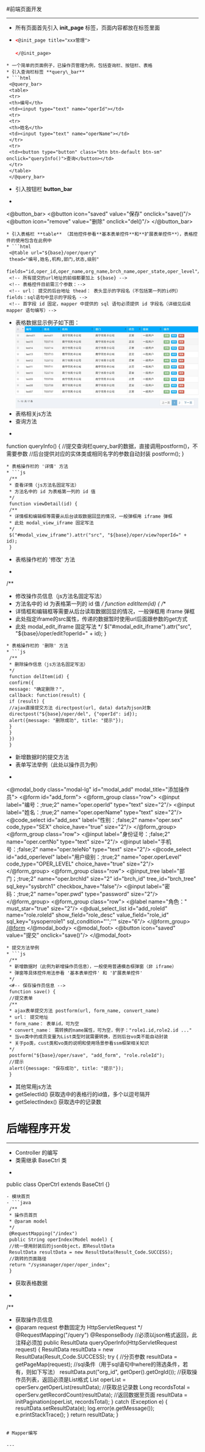 
#前端页面开发

---

* 所有页面首先引入 **init\_page** 标签，页面内容都放在标签里面
* ```html
  <@init_page title="xxx管理">
 
  </@init_page>
```
* 一个简单的页面例子，已操作员管理为例，包括查询栏、按钮栏、表格
* 引入查询栏标签 **query\_bar**
* ```html
 <@query_bar>
 <table>
 <tr>
 <th>编号</th>
 <td><input type="text" name="operId"></td>
 <tr>
 <tr>
 <th>姓名</th>
 <td><input type="text" name="operName"></td>
 </tr>
 <tr>
 <td><button type="button" class="btn btn-default btn-sm" onclick="queryInfo()">查询</button></td>
 </tr>
 </table>
 </@query_bar>
```
* 引入按钮栏 **button\_bar**
* ```html
 <@button_bar>
 <@button icon="saved" value="保存" onclick="save()"/>
 <@button icon="remove" value="删除" onclick="del()"/>
 </@button_bar>
```
* 引入表格栏 **table** （其他控件参看**基本表单控件**和**扩展表单控件**），表格控件的使用包含在此例中
* ```html
 <@table url="${base}/oper/query"
 thead="编号,姓名,机构,部门,状态,级别"
 fields="id,oper_id,oper_name,org_name,brch_name,oper_state,oper_level"/>
 <!-- 所有提交的url地址的前缀都要加上 ${base} -->
 <!-- 表格控件目前需三个参数：-->
 <!-- url： 提交的后台地址 thead： 表头显示的字段名（不包括第一列的id列） fields：sql语句中显示的字段名 -->
 <!-- 首字段 id 固定，mapper 中提供的 sql 语句必须提供 id 字段名（详细见后续 mapper 语句编写）-->
```
* 表格数据显示例子如下图：
![](/assets/20170623101159.jpg)
* 表格相关js方法
* 查询方法
* ```js
 function queryInfo() {
 //提交查询栏query_bar的数据，直接调用postform()，不需要参数
 //后台提供对应的实体类或相同名字的参数自动封装
 postform();
 }
```
* 表格操作栏的 '详情' 方法
* ```js
 /**
 * 查看详情（js方法名固定写法）
 * 方法名中的 id 为表格第一列的 id 值
 */
 function viewDetail(id) {
 /**
 * 详情框和编辑框等需要从后台读取数据回显的情况，一般弹框用 iframe 弹框
 * 此处 modal_view_iframe 固定写法
 */
 $("#modal_view_iframe").attr("src", "${base}/oper/view?operId=" + id);
 }
```
* 表格操作栏的 '修改' 方法
* ```js
 /**
 * 修改操作员信息（js方法名固定写法）
 * 方法名中的 id 为表格第一列的 id 值
 */
 function editItem(id) {
 /**
 * 详情框和编辑框等需要从后台读取数据回显的情况，一般弹框用 iframe 弹框
 * 此处指定iframe的src属性，传递的数据暂时使用url后面跟参数的get方式
 * 此处 modal_edit_iframe 固定写法
 */
 $("#modal_edit_iframe").attr("src", "${base}/oper/edit?operId=" + id);
 }
```
* 表格操作栏的 '删除' 方法
* ```js
 /**
 * 删除操作信息（js方法名固定写法）
 */
 function delItem(id) {
 confirm({
 message: "确定删除？",
 callback: function(result) {
 if (result) {
 //ajax直接提交方法 directpost(url, data) data为json对象
 directpost("${base}/oper/del", {"operId": id});
 alert({message: "删除成功", title: "提示"});
 }
 }
 })
 }
```
* 新增数据时的提交方法
* 表单写法举例（此处以操作员为例）
* ```html
 <@modal_body class="modal-lg" id="modal_add" modal_title="添加操作员">
 <@form id="add_form">
 <@form_group class="row">
 <@input label="编号：;true;2" name="oper.operId" type="text" size="2"/>
 <@input label="姓名：;true;2" name="oper.operName" type="text" size="2"/>
 <@code_select id="add_sex" label="性别：;false;2" name="oper.sex" code_type="SEX" choice_have="true" size="2"/>
 </@form_group>
 <@form_group class="row">
 <@input label="身份证号：;false;2" name="oper.certNo" type="text" size="2"/>
 <@input label="手机号：;false;2" name="oper.teleNo" type="text" size="2"/>
 <@code_select id="add_operlevel" label="用户级别：;true;2" name="oper.operLevel" code_type="OPER_LEVEL" choice_have="true" size="2"/>
 </@form_group>
 <@form_group class="row">
 <@input_tree label="部门；;true;2" name="oper.brchId" size="2" id="brch_id" tree_id="brch_tree" sql_key="sysbrch1" checkbox_have="false"/>
 <@input label="密码：;true;2" name="oper.pwd" type="password" size="2"/>
 </@form_group>
 <@form_group class="row">
 <@label name="角色：" must_star="true" size="2"/>
 <@dual_select_list id="add_roleId" name="role.roleId" show_field="role_desc" value_field="role_id" sql_key="sysoperrole1" sql_condition="'';''" size="6"/>
 </@form_group>
 </@form>
 </@modal_body>
 <@modal_foot>
 <@button icon="saved" value="提交" onclick="save()"/>
 </@modal_foot>
```
* 提交方法举例
* ```js
 /**
 * 新增数据时（此例为新增操作员信息），一般使用普通模态框弹窗（非 iframe）
 * 弹窗等具体控件用法参看 '基本表单控件' 和 '扩展表单控件'
 */
 <#-- 保存操作员信息 -->
 function save() {
 //提交表单
 /**
 * ajax表单提交方法 postform(url, form_name, convert_name)
 * url： 提交地址
 * form_name： 表单id，可为空
 * convert_name： 需转换的name属性，可为空，例子："role1.id,role2.id ..."
 * 当vo类中的成员变量为List类型时就需要转换，否则后台vo类不能自动封装
 * 关于po类，cust类和vo类的说明和使用场景参看ssm框架相关知识
 */
 postform("${base}/oper/save", "add_form", "role.roleId");
 //提示
 alert({message: "保存成功", title: "提示"});
 }
```
* 其他常用js方法
* getSelectId() 获取选中的表格行的id值，多个以逗号隔开
* getSelectIndex() 获取选中的记录数

# 后端程序开发

---
- Controller 的编写
- 类需继承 BaseCtrl 类
- ```java
 public class OperCtrl extends BaseCtrl {}
```
- 模块首页
- ```java
 /**
 * 操作员首页
 * @param model
 */
 @RequestMapping("/index")
 public String operIndex(Model model) {
 //统一使用封装后的jsonObject，即ResultData
 ResultData resultData = new ResultData(Result_Code.SUCCESS);
 //跳转的页面路径
 return "/sysmanager/oper/oper_index";
 }
```
- 获取表格数据
- ```java
 /**
 * 获取操作员信息
 * @param request 参数固定为 HttpServletRequest
 */
 @RequestMapping("/query")
 @ResponseBody //必须以json格式返回，此注释必须加
 public ResultData queryOperInfo(HttpServletRequest request) {
 ResultData resultData = new ResultData(Result_Code.SUCCESS);
 try {
 //分页参数
 resultData = getPageMap(request);
 //sql条件（用于sql语句中where的筛选条件，若有，则如下写法）
 resultData.put("org_id", getOper().getOrgId());
 //获取操作员列表，返回必须是List<Map>格式
 List<Map> operList = operServ.getOperList(resultData);
 //获取总记录数
 Long recordsTotal = operServ.getRecordCount(resultData);
 //返回数据至页面
 resultData = initPagination(operList, recordsTotal);
 } catch (Exception e) {
 resultData.setResultData(e);
 log.error(e.getMessage());
 e.printStackTrace();
 }
 return resultData;
 }
```

# Mapper编写

---


